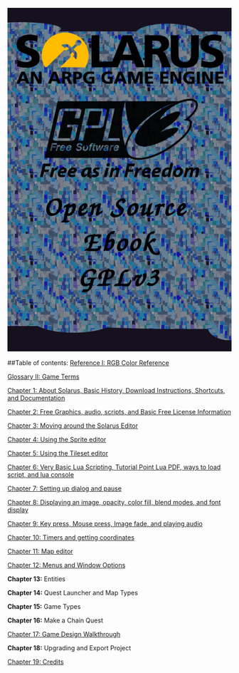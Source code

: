 ![Title page.png](https://github.com/Zefk/Solarus-ARPG-Game-Development-Book_2/raw/master/Lesson_images/Title%20page.png)


##Table of contents:
[Reference I: RGB Color Reference](##reference-i-rgb-color-reference)

[Glossary II: Game Terms](##glossary-game-terms)

[Chapter 1: About Solarus, Basic History, Download Instructions, Shortcuts, and Documentation](##chapter-1-about-solarus-basic-history-download-instructions-shortcuts-and-documentation)

[Chapter 2: Free Graphics, audio, scripts, and Basic Free License Information](##chapter-2-free-graphics-audio-scripts-and-basic-free-license-information)

[Chapter 3: Moving around the Solarus Editor](##chapter-3-moving-around-the-solarus-editor)

[Chapter 4: Using the Sprite editor](##chapter-4-using-the-sprite-editor)

[Chapter 5: Using the Tileset editor](##chapter-5-using-the-tileset-editor)

[Chapter 6: Very Basic Lua Scripting, Tutorial Point Lua PDF, ways to load script, and lua console](##chapter-6-very-basic-lua-scripting-tutorial-point-lua-pdf-ways-to-load-script-and-lua-console)

[Chapter 7: Setting up dialog and pause](##chapter-7-setting-up-dialog-and-pause)

[Chapter 8: Displaying an image, opacity, color fill, blend modes, and font display](##chapter-8-displaying-an-image-opacity-color-fill-blend-modes-and-font-display)

[Chapter 9: Key press, Mouse press, Image fade, and playing audio](##chapter-9-key-press-mouse-press-image-fade-and-playing-audio)

[Chapter 10: Timers and getting coordinates](##chapter-10-timers-and-getting-coordinates)

[Chapter 11: Map editor](##chapter-11-map-editor)

[Chapter 12: Menus and Window Options](##chapter-12-menus-and-window-options)

**Chapter 13:** Entities

**Chapter 14:** Quest Launcher and Map Types

**Chapter 15:** Game Types

**Chapter 16:** Make a Chain Quest

[Chapter 17: Game Design Walkthrough](##chapter-17-game-design-walkthrough)

**Chapter 18:** Upgrading and Export Project

[Chapter 19: Credits](##chapter-19-credits)
